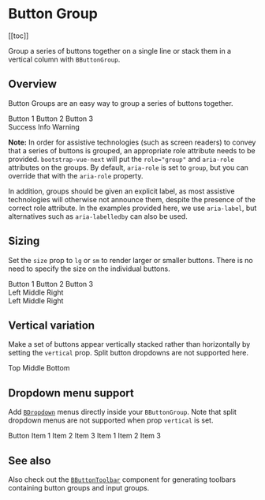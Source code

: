 # Button Group

<ComponentSidebar>

[[toc]]

</ComponentSidebar>

<div class="lead mb-5">

Group a series of buttons together on a single line or stack them in a vertical column with `BButtonGroup`.

</div>

## Overview

Button Groups are an easy way to group a series of buttons together.

<HighlightCard>
  <div>
    <BButtonGroup aria-label="Basic example">
      <BButton>Button 1</BButton>
      <BButton>Button 2</BButton>
      <BButton>Button 3</BButton>
    </BButtonGroup>
  </div>
  <div class="mt-3">
    <BButtonGroup>
      <BButton variant="success">Success</BButton>
      <BButton variant="info">Info</BButton>
      <BButton variant="warning">Warning</BButton>
    </BButtonGroup>
  </div>
  <template #html>

```vue-html
<BButtonGroup>
  <BButton>Button 1</BButton>
  <BButton>Button 2</BButton>
  <BButton>Button 3</BButton>
</BButtonGroup>

<BButtonGroup>
  <BButton variant="success">Success</BButton>
  <BButton variant="info">Info</BButton>
  <BButton variant="warning">Warning</BButton>
</BButtonGroup>
```

  </template>
</HighlightCard>

**Note:**
In order for assistive technologies (such as screen readers) to convey that a series of buttons is grouped, an appropriate role attribute needs to be provided. `bootstrap-vue-next` will put the `role="group"` and `aria-role` attributes on the groups. By default, `aria-role` is set to `group`, but you can override that with the `aria-role` property.

In addition, groups should be given an explicit label, as most assistive technologies will otherwise not announce them, despite the presence of the correct role attribute. In the examples provided here, we use `aria-label`, but alternatives such as `aria-labelledby` can also be used.

## Sizing

Set the `size` prop to `lg` or `sm` to render larger or smaller buttons. There is no need to specify the size on the individual buttons.

<HighlightCard>
  <div>
    <BButtonGroup>
      <BButton>Button 1</BButton>
      <BButton>Button 2</BButton>
      <BButton>Button 3</BButton>
    </BButtonGroup>
  </div>
  <div class="mt-3">
    <BButtonGroup size="sm">
      <BButton>Left</BButton>
      <BButton>Middle</BButton>
      <BButton>Right</BButton>
    </BButtonGroup>
  </div>
  <div class="mt-3">
    <BButtonGroup size="lg">
      <BButton>Left</BButton>
      <BButton>Middle</BButton>
      <BButton>Right</BButton>
    </BButtonGroup>
  </div>
  <template #html>

```vue-html
<BButtonGroup>
  <BButton>Button 1</BButton>
  <BButton>Button 2</BButton>
  <BButton>Button 3</BButton>
</BButtonGroup>

<BButtonGroup size="sm">
  <BButton>Left</BButton>
  <BButton>Middle</BButton>
  <BButton>Right</BButton>
</BButtonGroup>

<BButtonGroup size="lg">
  <BButton>Left</BButton>
  <BButton>Middle</BButton>
  <BButton>Right</BButton>
</BButtonGroup>
```

  </template>
</HighlightCard>

## Vertical variation

Make a set of buttons appear vertically stacked rather than horizontally by setting the `vertical`
prop. Split button dropdowns are not supported here.

<HighlightCard>
  <BButtonGroup vertical>
    <BButton>Top</BButton>
    <BButton>Middle</BButton>
    <BButton>Bottom</BButton>
  </BButtonGroup>
  <template #html>

```vue-html
<BButtonGroup vertical>
  <BButton>Top</BButton>
  <BButton>Middle</BButton>
  <BButton>Bottom</BButton>
</BButtonGroup>
```

  </template>
</HighlightCard>

## Dropdown menu support

Add [`BDropdown`](/docs/components/dropdown) menus directly inside your `BButtonGroup`. Note
that split dropdown menus are not supported when prop `vertical` is set.

<HighlightCard>
  <BButtonGroup>
    <BButton>Button</BButton>
    <BDropdown placement="right"text="Menu">
      <BDropdownItem>Item 1</BDropdownItem>
      <BDropdownItem>Item 2</BDropdownItem>
      <BDropdownDivider />
      <BDropdownItem>Item 3</BDropdownItem>
    </BDropdown>
    <BDropdown placement="right"split text="Split Menu">
      <BDropdownItem>Item 1</BDropdownItem>
      <BDropdownItem>Item 2</BDropdownItem>
      <BDropdownDivider />
      <BDropdownItem>Item 3</BDropdownItem>
    </BDropdown>
  </BButtonGroup>
  <template #html>

```vue-html
<BButtonGroup>
  <BButton>Button</BButton>
  <BDropdown placement="right"text="Menu">
    <BDropdownItem>Item 1</BDropdownItem>
    <BDropdownItem>Item 2</BDropdownItem>
    <BDropdownDivider />
    <BDropdownItem>Item 3</BDropdownItem>
  </BDropdown>
  <BDropdown placement="right"split text="Split Menu">
    <BDropdownItem>Item 1</BDropdownItem>
    <BDropdownItem>Item 2</BDropdownItem>
    <BDropdownDivider />
    <BDropdownItem>Item 3</BDropdownItem>
  </BDropdown>
</BButtonGroup>
```

  </template>
</HighlightCard>

## See also

Also check out the [`BButtonToolbar`](/docs/components/button-toolbar) component for generating
toolbars containing button groups and input groups.

<ComponentReference :data="data" />

<script setup lang="ts">
import {data} from '../../data/components/buttonGroup.data'
import {BDropdownItem, BDropdownDivider, BButton, BButtonGroup, BDropdown} from 'bootstrap-vue-next'
import ComponentReference from '../../components/ComponentReference.vue'
import ComponentSidebar from '../../components/ComponentSidebar.vue'
import HighlightCard from '../../components/HighlightCard.vue'
</script>
